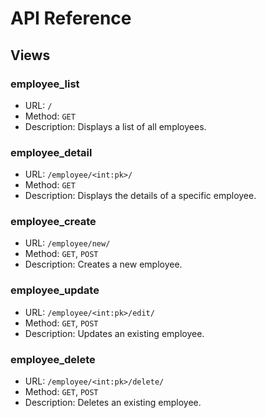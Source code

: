 # API Reference

## Views

### employee_list

- URL: `/`
- Method: `GET`
- Description: Displays a list of all employees.

### employee_detail

- URL: `/employee/<int:pk>/`
- Method: `GET`
- Description: Displays the details of a specific employee.

### employee_create

- URL: `/employee/new/`
- Method: `GET`, `POST`
- Description: Creates a new employee.

### employee_update

- URL: `/employee/<int:pk>/edit/`
- Method: `GET`, `POST`
- Description: Updates an existing employee.

### employee_delete

- URL: `/employee/<int:pk>/delete/`
- Method: `GET`, `POST`
- Description: Deletes an existing employee.
